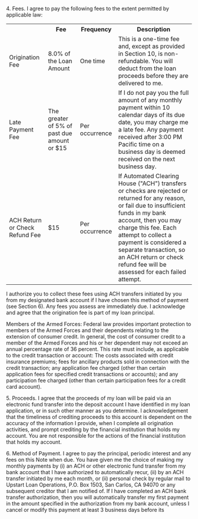 <!-- PageHeader="DocuSign Envelope ID: DBA6052C-CD13-4FDA-828F-BB02701140B7" -->
<!-- PageHeader="Copy of the Electronic Original@ document managed by the eCore® On Demand (EOD™) Service." -->

4\.
Fees. I agree to pay the following fees to the extent permitted by applicable law:


<table>
<tr>
<th></th>
<th>Fee</th>
<th>Frequency</th>
<th>Description</th>
</tr>
<tr>
<td>Origination Fee</td>
<td>8.0% of the Loan Amount</td>
<td>One time</td>
<td>This is a one-time fee and, except as provided in Section 10, is non-refundable. You will deduct from the loan proceeds before they are delivered to me.</td>
</tr>
<tr>
<td>Late Payment Fee</td>
<td>The greater of 5% of past due amount or $15</td>
<td>Per occurrence</td>
<td>If I do not pay you the full amount of any monthly payment within 10 calendar days of its due date, you may charge me a late fee. Any payment received after 3:00 PM Pacific time on a business day is deemed received on the next business day.</td>
</tr>
<tr>
<td>ACH Return or Check Refund Fee</td>
<td>$15</td>
<td>Per occurrence</td>
<td>If Automated Clearing House ("ACH") transfers or checks are rejected or returned for any reason, or fail due to insufficient funds in my bank account, then you may charge this fee. Each attempt to collect a payment is considered a separate transaction, so an ACH return or check refund fee will be assessed for each failed attempt.</td>
</tr>
</table>


I authorize you to collect these fees using ACH transfers initiated by you from my designated bank account if I
have chosen this method of payment (see Section 6). Any fees you assess are immediately due. I
acknowledge and agree that the origination fee is part of my loan principal.

Members of the Armed Forces: Federal law provides important protection to members of the Armed Forces
and their dependents relating to the extension of consumer credit. In general, the cost of consumer credit to a
member of the Armed Forces and his or her dependent may not exceed an annual percentage rate of 36
percent. This rate must include, as applicable to the credit transaction or account: The costs associated with
credit insurance premiums; fees for ancillary products sold in connection with the credit transaction; any
application fee charged (other than certain application fees for specified credit transactions or accounts); and
any participation fee charged (other than certain participation fees for a credit card account).

5\.
Proceeds. I agree that the proceeds of my loan will be paid via an electronic fund transfer into the
deposit account I have identified in my loan application, or in such other manner as you determine. I
acknowledgement that the timeliness of crediting proceeds to this account is dependent on the accuracy of the
information I provide, when I complete all origination activities, and prompt crediting by the financial
institution that holds my account. You are not responsible for the actions of the financial institution that holds
my account.

6\.
Method of Payment. I agree to pay the principal, periodic interest and any fees on this Note when
due. You have given me the choice of making my monthly payments by (i) an ACH or other electronic fund
transfer from my bank account that I have authorized to automatically recur, (ii) by an ACH transfer initiated
by me each month, or (ii) personal check by regular mail to Upstart Loan Operations, P.O. Box 1503, San
Carlos, CA 94070 or any subsequent creditor that I am notified of. If I have completed an ACH bank transfer
authorization, then you will automatically transfer my first payment in the amount specified in the
authorization from my bank account, unless I cancel or modify this payment at least 3 business days before its

<!-- PageFooter="The original document is owned by Velocity Investments, LLC and this copy was created on May 03, 2022 02:55:13 PM." -->
<!-- PageBreak -->

